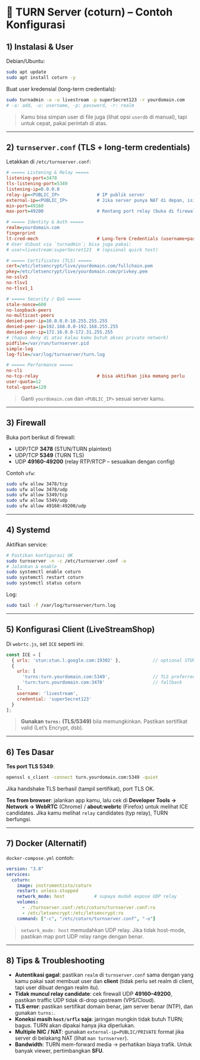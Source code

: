 

# 🧊 TURN Server (coturn) – Contoh Konfigurasi

## 1) Instalasi & User

Debian/Ubuntu:

```bash
sudo apt update
sudo apt install coturn -y
```

Buat user kredensial (long-term credentials):

```bash
sudo turnadmin -a -u livestream -p superSecret123 -r yourdomain.com
# -a: add, -u: username, -p: password, -r: realm
```

> Kamu bisa simpan user di file juga (lihat opsi `userdb` di manual), tapi untuk cepat, pakai perintah di atas.

---

## 2) `turnserver.conf` (TLS + long-term credentials)

Letakkan di `/etc/turnserver.conf`:

```ini
# ===== Listening & Relay =====
listening-port=3478
tls-listening-port=5349
listening-ip=0.0.0.0
relay-ip=<PUBLIC_IP>              # IP publik server
external-ip=<PUBLIC_IP>           # Jika server punya NAT di depan, isi dengan "PUBLIC_IP/PRIVATE_IP"
min-port=49160
max-port=49200                    # Rentang port relay (buka di firewall)

# ===== Identity & Auth =====
realm=yourdomain.com
fingerprint
lt-cred-mech                      # Long-Term Credentials (username+password)
# User dibuat via `turnadmin`; bisa juga pakai:
# user=livestream:superSecret123  # (opsional quick test)

# ===== Certificates (TLS) =====
cert=/etc/letsencrypt/live/yourdomain.com/fullchain.pem
pkey=/etc/letsencrypt/live/yourdomain.com/privkey.pem
no-sslv3
no-tlsv1
no-tlsv1_1

# ===== Security / QoS =====
stale-nonce=600
no-loopback-peers
no-multicast-peers
denied-peer-ip=10.0.0.0-10.255.255.255
denied-peer-ip=192.168.0.0-192.168.255.255
denied-peer-ip=172.16.0.0-172.31.255.255
# (hapus deny di atas kalau kamu butuh akses private network)
pidfile=/var/run/turnserver.pid
simple-log
log-file=/var/log/turnserver/turn.log

# ===== Performance =====
no-cli
no-tcp-relay                      # bisa aktifkan jika memang perlu
user-quota=12
total-quota=120
```

> Ganti `yourdomain.com` dan `<PUBLIC_IP>` sesuai server kamu.

---

## 3) Firewall

Buka port berikut di firewall:

* UDP/TCP **3478** (STUN/TURN plaintext)
* UDP/TCP **5349** (TURN TLS)
* UDP **49160-49200** (relay RTP/RTCP – sesuaikan dengan config)

Contoh `ufw`:

```bash
sudo ufw allow 3478/tcp
sudo ufw allow 3478/udp
sudo ufw allow 5349/tcp
sudo ufw allow 5349/udp
sudo ufw allow 49160:49200/udp
```

---

## 4) Systemd

Aktifkan service:

```bash
# Pastikan konfigurasi OK
sudo turnserver -n -c /etc/turnserver.conf -o
# Jalankan & enable
sudo systemctl enable coturn
sudo systemctl restart coturn
sudo systemctl status coturn
```

Log:

```bash
sudo tail -f /var/log/turnserver/turn.log
```

---

## 5) Konfigurasi Client (LiveStreamShop)

Di `webrtc.js`, set `ICE` seperti ini:

```js
const ICE = [
  { urls: 'stun:stun.l.google.com:19302' },            // optional STUN publik
  {
    urls: [
      'turns:turn.yourdomain.com:5349',                // TLS preferred
      'turn:turn.yourdomain.com:3478'                  // fallback
    ],
    username: 'livestream',
    credential: 'superSecret123'
  }
];
```

> **Gunakan `turns:` (TLS/5349)** bila memungkinkan. Pastikan sertifikat valid (Let’s Encrypt, dsb).

---

## 6) Tes Dasar

**Tes port TLS 5349**:

```bash
openssl s_client -connect turn.yourdomain.com:5349 -quiet
```

Jika handshake TLS berhasil (tampil sertifikat), port TLS OK.

**Tes from browser**: jalankan app kamu, lalu cek di **Developer Tools → Network → WebRTC** (Chrome) / **about\:webrtc** (Firefox) untuk melihat ICE candidates. Jika kamu melihat `relay` candidates (typ relay), TURN berfungsi.

---

## 7) Docker (Alternatif)

`docker-compose.yml` contoh:

```yaml
version: "3.8"
services:
  coturn:
    image: instrumentisto/coturn
    restart: unless-stopped
    network_mode: host           # supaya mudah expose UDP relay
    volumes:
      - ./turnserver.conf:/etc/coturn/turnserver.conf:ro
      - /etc/letsencrypt:/etc/letsencrypt:ro
    command: ["-c", "/etc/coturn/turnserver.conf", "-o"]
```

> `network_mode: host` memudahkan UDP relay. Jika tidak host-mode, pastikan map port UDP relay range dengan benar.

---

## 8) Tips & Troubleshooting

* **Autentikasi gagal**: pastikan `realm` di `turnserver.conf` sama dengan yang kamu pakai saat membuat user dan **client** (tidak perlu set realm di client, tapi user dibuat dengan realm itu).
* **Tidak muncul relay candidate**: cek firewall UDP **49160–49200**, pastikan traffic UDP tidak di-drop upstream (VPS/Cloud).
* **TLS error**: pastikan sertifikat domain benar, jam server benar (NTP), dan gunakan `turns:`.
* **Koneksi masih `host/srflx` saja**: jaringan mungkin tidak butuh TURN; bagus. TURN akan dipakai hanya jika diperlukan.
* **Multiple NIC / NAT**: gunakan `external-ip=PUBLIC/PRIVATE` format jika server di belakang NAT (lihat `man turnserver`).
* **Bandwidth**: TURN mem-forward media → perhatikan biaya trafik. Untuk banyak viewer, pertimbangkan **SFU**.
